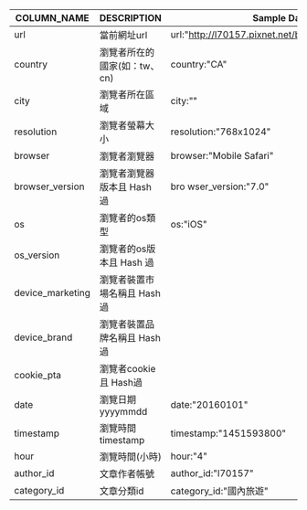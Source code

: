 | COLUMN_NAME      | DESCRIPTION                            | Sample Data                                              | DATA_TYPE    |
|------------------|---------------------------------------------|---------------------------------------------|--------------|
| url              | 當前網址url                            | url:"http://l70157.pixnet.net/blog/post/49484928"        | varchar(255) |
| country          | 瀏覽者所在的國家(如：tw、cn)           | country:"CA"                                             | varchar(2)   |
| city             | 瀏覽者所在區域                         | city:""                                                  | varchar(100) |
| resolution       | 瀏覽者螢幕大小                         | resolution:"768x1024"                                    | varchar(10)  |
| browser          | 瀏覽者瀏覽器                           | browser:"Mobile Safari"                                  | varchar(50)  |
| browser_version  | 瀏覽者瀏覽器版本且 Hash 過             | bro wser_version:"7.0"                                   | varchar(25)  |
| os               | 瀏覽者的os類型                         | os:"iOS"                                                 | varchar(50)  |
| os_version       | 瀏覽者的os版本且 Hash 過               |                                                          | varchar(25)  |
| device_marketing | 瀏覽者裝置市場名稱且 Hash 過           |                                                          | varchar(80)  |
| device_brand     | 瀏覽者裝置品牌名稱且 Hash 過           |                                                          | varchar(50)  |
| cookie_pta       | 瀏覽者cookie且 Hash過                  |                                                          | varchar(24)  |
| date             | 瀏覽日期 yyyymmdd                      | date:"20160101"                                          | integer      |
| timestamp        | 瀏覽時間timestamp                      | timestamp:"1451593800"                                   | integer      |
| hour             | 瀏覽時間(小時)                         | hour:"4"                                                 | smallint     |
| author_id        | 文章作者帳號                           | author_id:"l70157"                                       | varchar(64)  |
| category_id      | 文章分類id                             | category_id:"國內旅遊"                                   | varchar(64)  |

